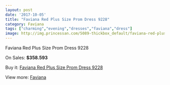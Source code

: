 ```yaml
---
layout: post
date: '2017-10-05'
title: "Faviana Red Plus Size Prom Dress 9228"
category: Faviana
tags: ["charming","evening","dresses","faviana","dress"]
image: http://img.princessan.com/5089-thickbox_default/faviana-red-plus-size-prom-dress-9228.jpg
---
```

Faviana Red Plus Size Prom Dress 9228

On Sales: **$358.593**
<a href="https://www.princessan.com/en/faviana/2371-faviana-red-plus-size-prom-dress-9228.html"><amp-img layout="responsive" width="600" height="600" src="//img.princessan.com/5089-thickbox_default/faviana-red-plus-size-prom-dress-9228.jpg" alt="Faviana Red Plus Size Prom Dress 9228 0" /></a>
<a href="https://www.princessan.com/en/faviana/2371-faviana-red-plus-size-prom-dress-9228.html"><amp-img layout="responsive" width="600" height="600" src="//img.princessan.com/5090-thickbox_default/faviana-red-plus-size-prom-dress-9228.jpg" alt="Faviana Red Plus Size Prom Dress 9228 1" /></a>

Buy it: [Faviana Red Plus Size Prom Dress 9228](https://www.princessan.com/en/faviana/2371-faviana-red-plus-size-prom-dress-9228.html "Faviana Red Plus Size Prom Dress 9228")

View more: [Faviana](https://www.princessan.com/en/19-faviana "Faviana")